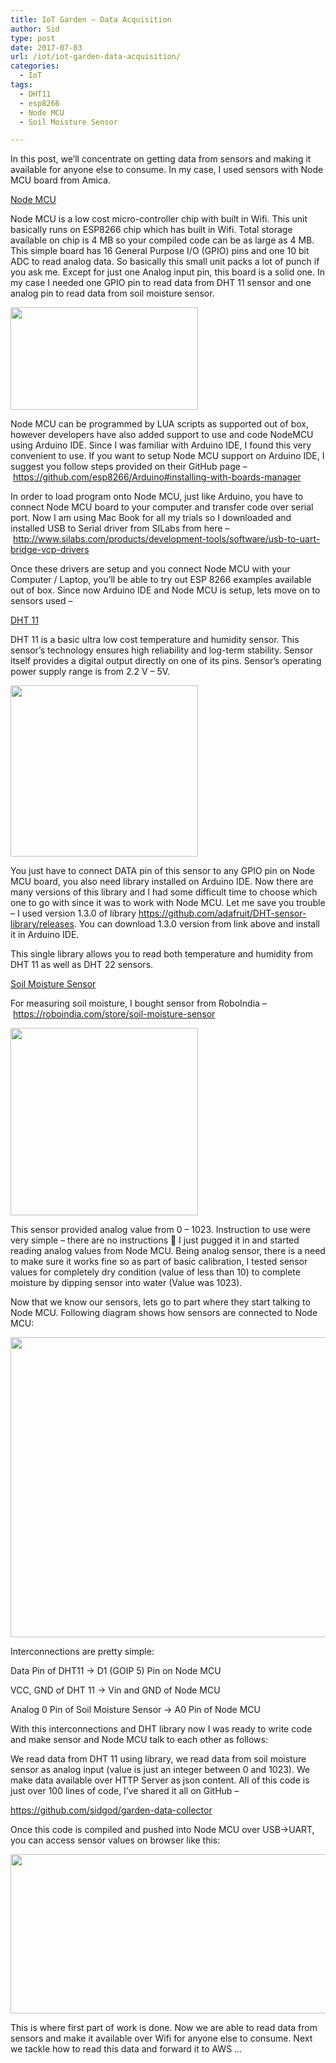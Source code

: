 ```yaml
---
title: IoT Garden – Data Acquisition
author: Sid
type: post
date: 2017-07-03
url: /iot/iot-garden-data-acquisition/
categories:
  - IoT
tags:
  - DHT11
  - esp8266
  - Node MCU
  - Soil Moisture Sensor

---
```

In this post, we&#8217;ll concentrate on getting data from sensors and making it available for anyone else to consume. In my case, I used sensors with Node MCU board from Amica.

<span style="text-decoration: underline;">Node MCU</span>

Node MCU is a low cost micro-controller chip with built in Wifi. This unit basically runs on ESP8266 chip which has built in Wifi. Total storage available on chip is 4 MB so your compiled code can be as large as 4 MB. This simple board has 16 General Purpose I/O (GPIO) pins and one 10 bit ADC to read analog data. So basically this small unit packs a lot of punch if you ask me. Except for just one Analog input pin, this board is a solid one. In my case I needed one GPIO pin to read data from DHT 11 sensor and one analog pin to read data from soil moisture sensor.

[<img class="aligncenter wp-image-31 size-medium" src="/img/esp-12E-amica-300x164.jpg" alt="" width="300" height="164" srcset="/img/esp-12E-amica-300x164.jpg 300w, /img/esp-12E-amica-768x419.jpg 768w, /img/esp-12E-amica-1024x558.jpg 1024w, /img/esp-12E-amica-495x270.jpg 495w" sizes="(max-width: 300px) 100vw, 300px" />][1]

Node MCU can be programmed by LUA scripts as supported out of box, however developers have also added support to use and code NodeMCU using Arduino IDE. Since I was familiar with Arduino IDE, I found this very convenient to use. If you want to setup Node MCU support on Arduino IDE, I suggest you follow steps provided on their GitHub page &#8211; <https://github.com/esp8266/Arduino#installing-with-boards-manager>

In order to load program onto Node MCU, just like Arduino, you have to connect Node MCU board to your computer and transfer code over serial port. Now I am using Mac Book for all my trials so I downloaded and installed USB to Serial driver from SILabs from here &#8211; <http://www.silabs.com/products/development-tools/software/usb-to-uart-bridge-vcp-drivers>

Once these drivers are setup and you connect Node MCU with your Computer / Laptop, you&#8217;ll be able to try out ESP 8266 examples available out of box. Since now Arduino IDE and Node MCU is setup, lets move on to sensors used &#8211;

<span style="text-decoration: underline;">DHT 11</span>

DHT 11 is a basic ultra low cost temperature and humidity sensor. This sensor&#8217;s technology ensures high reliability and log-term stability. Sensor itself provides a digital output directly on one of its pins. Sensor&#8217;s operating power supply range is from 2.2 V &#8211; 5V.

[<img class="aligncenter wp-image-34 size-medium" src="/img/dht11-300x274.png" alt="" width="300" height="274" srcset="/img/dht11-300x274.png 300w, /img/dht11-295x270.png 295w, /img/dht11.png 516w" sizes="(max-width: 300px) 100vw, 300px" />][2]

You just have to connect DATA pin of this sensor to any GPIO pin on Node MCU board, you also need library installed on Arduino IDE. Now there are many versions of this library and I had some difficult time to choose which one to go with since it was to work with Node MCU. Let me save you trouble &#8211; I used version 1.3.0 of library <https://github.com/adafruit/DHT-sensor-library/releases>. You can download 1.3.0 version from link above and install it in Arduino IDE.

This single library allows you to read both temperature and humidity from DHT 11 as well as DHT 22 sensors.

<span style="text-decoration: underline;">Soil Moisture Sensor</span>

For measuring soil moisture, I bought sensor from RoboIndia &#8211; <https://roboindia.com/store/soil-moisture-sensor>

[<img class="aligncenter size-medium wp-image-35" src="/img/moisture_sensor_sensor-500x500-300x300.jpg" alt="" width="300" height="300" srcset="/img/moisture_sensor_sensor-500x500-300x300.jpg 300w, /img/moisture_sensor_sensor-500x500-150x150.jpg 150w, /img/moisture_sensor_sensor-500x500-270x270.jpg 270w, /img/moisture_sensor_sensor-500x500.jpg 500w" sizes="(max-width: 300px) 100vw, 300px" />][3]

This sensor provided analog value from 0 &#8211; 1023. Instruction to use were very simple &#8211; there are no instructions 🙂 I just pugged it in and started reading analog values from Node MCU. Being analog sensor, there is a need to make sure it works fine so as part of basic calibration, I tested sensor values for completely dry condition (value of less than 10) to complete moisture by dipping sensor into water (Value was 1023).

Now that we know our sensors, lets go to part where they start talking to Node MCU. Following diagram shows how sensors are connected to Node MCU:

[<img class="aligncenter size-large wp-image-36" src="/img/IMG_3696-1024x768.jpg" alt="" width="640" height="480" srcset="/img/IMG_3696-1024x768.jpg 1024w, /img/IMG_3696-300x225.jpg 300w, /img/IMG_3696-768x576.jpg 768w, /img/IMG_3696-360x270.jpg 360w" sizes="(max-width: 640px) 100vw, 640px" />][4]

Interconnections are pretty simple:

Data Pin of DHT11 -> D1 (GOIP 5) Pin on Node MCU

VCC, GND of DHT 11 -> Vin and GND of Node MCU

Analog 0 Pin of Soil Moisture Sensor -> A0 Pin of Node MCU

With this interconnections and DHT library now I was ready to write code and make sensor and Node MCU talk to each other as follows:

We read data from DHT 11 using library, we read data from soil moisture sensor as analog input (value is just an integer between 0 and 1023). We make data available over HTTP Server as json content. All of this code is just over 100 lines of code, I&#8217;ve shared it all on GitHub &#8211;

<a href="https://github.com/sidgod/garden-data-collector" target="_blank" rel="noopener">https://github.com/sidgod/garden-data-collector</a>

Once this code is compiled and pushed into Node MCU over USB->UART, you can access sensor values on browser like this:

[<img class="aligncenter wp-image-43" src="/img/garden-data-300x127.png" alt="" width="600" height="255" srcset="/img/garden-data-300x127.png 300w, /img/garden-data-768x326.png 768w, /img/garden-data-604x257.png 604w, /img/garden-data.png 1012w" sizes="(max-width: 600px) 100vw, 600px" />][5]

This is where first part of work is done. Now we are able to read data from sensors and make it available over Wifi for anyone else to consume. Next we tackle how to read this data and forward it to AWS &#8230;

 [1]: /img/esp-12E-amica.jpg
 [2]: /img/dht11.png
 [3]: /img/moisture_sensor_sensor-500x500.jpg
 [4]: /img/IMG_3696.jpg
 [5]: /img/garden-data.png